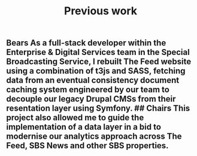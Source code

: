 ---
templateKey: previous-work-page
title: Previous work
description: Previous work that I have been involved with
image: /img/home-jumbotron.jpg
body: >
  ## Bears
  As a full-stack developer within the Enterprise & Digital Services team in the Special Broadcasting Service, I rebuilt The Feed website using a combination of t3js and SASS, fetching data from an eventual consistency document caching system engineered by our team to decouple our legacy Drupal CMSs from their resentation layer using Symfony.
  ## Chairs
  This project also allowed me to guide the implementation of a data layer in a bid to modernise our analytics approach across The Feed, SBS News and other SBS properties.
ctaPrimary:
  btnText: Click me
  url: https://linkedin.com
  title: Visit linkedin here
ctaSecondary:
  btnText: Click me
  url: https://linkedin.com
  title: Visit linkedin here
ctaTertiary:
  btnText: Click me
  url: https://linkedin.com
  title: Visit linkedin here
works:
  - visitKirtipur:
    title: Visit Kirtipur
    blurb: An open-source Wordpress template and Dockerised stack for hosting tourism websites in Nepal
    image: /img/work-visit-kirtipur.jpg
    liveUrl: https://visitkirtipur.com
  - abcIview:
    title: ABC iview
    blurb: Front-end engineering the government-funded Australian Broadcasting Corporation's iview VOD service
    image: /img/work-abc-iview.jpg
    liveUrl: https://iview.abc.net.au
  - sbsTheFeed:
    title: SBS News & The Feed
    blurb: Front-end development, data layer implementation and engineering content publishing systems for SBS&nbsp;News and The&nbsp;Feed
    image: /img/work-sbs-the-feed.jpg
    liveUrl: https://www.sbs.com.au/news
  - abcIview:
    title: Changing Diabetes
    blurb: Architecting an extensible online learning platform for healthcare professionals across Australia
    image: /img/work-changing-diabetes.jpg
---